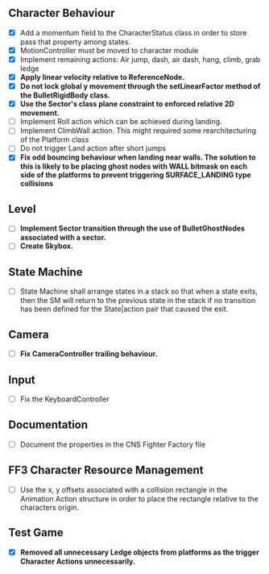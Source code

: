 
## Character Behaviour
- [x] Add a momentum field to the CharacterStatus class in order to store pass that property among states.
- [x] MotionController must be moved to character module
- [x] Implement remaining actions: Air jump, dash, air dash, hang, climb, grab ledge
- [x] **Apply linear velocity relative to ReferenceNode.**
- [x] **Do not lock global y movement through the  setLinearFactor method of the BulletRigidBody class.**
- [x] **Use the Sector's class plane constraint to enforced relative 2D movement.**
- [ ] Implement Roll action which can be achieved during landing.
- [ ] Implement ClimbWall action. This might required some rearchitecturing of the Platform class
- [ ] Do not trigger Land action after short jumps
- [x] **Fix odd bouncing behaviour when landing near walls.  The solution to this is likely to be placing ghost nodes with WALL bitmask on each side of the platforms to prevent triggering SURFACE_LANDING type collisions**

## Level
- [ ] **Implement Sector transition through the use of BulletGhostNodes associated with a sector.**
- [ ] **Create Skybox.**

## State Machine
- [ ] State Machine shall arrange states in a stack so that when a state exits, then the SM will return to the previous state in the stack if no transition has been defined for the State|action pair that caused the exit.

## Camera
- [ ] __Fix CameraController trailing behaviour.__

## Input
- [ ] Fix the KeyboardController

## Documentation
- [ ] Document the properties in the CNS Fighter Factory file

## FF3 Character Resource Management
- [ ] Use the x, y offsets associated with a collision rectangle in the Animation Action structure in order to place the rectangle relative to the characters origin.

## Test Game
- [x] __Removed all unnecessary Ledge objects from platforms as the trigger Character Actions unnecessarily.__

